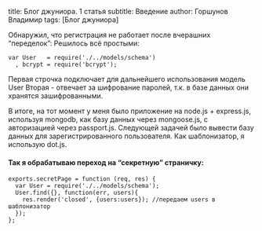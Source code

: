 title: Блог джуниора. 1 статья
subtitle:  Введение
author: Горшунов Владимир
tags: [Блог джуниора]

Обнаружил, что регистрация не работает после вчерашних “переделок”<!-- more -->:
Решилось всё простыми:

    var User   = require('./../models/schema')
      , bcrypt = require('bcrypt');

Первая строчка подключает для дальнейшего использования модель User
Вторая - отвечает за шифрование паролей, т.к. в базе данных они хранятся зашифрованными.

В итоге, на тот момент у меня было приложение на node.js + express.js, используя mongodb, как базу данных через mongoose.js, с авторизацией через passport.js.
Следующей задачей было вывести базу данных для зарегистрированного пользователя.
Как шаблонизатор, я использую dot.js.

#### Так я обрабатываю переход на “секретную” страничку:

    exports.secretPage = function (req, res) {
      var User = require('./../models/schema');
      User.find({}, function(err, users){
        res.render('closed', {users:users}); //передаем users в шаблонизатор
      });
    };

